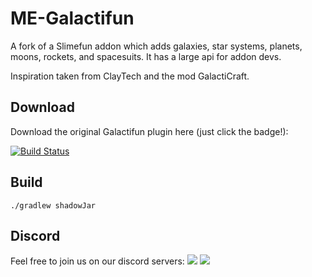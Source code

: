 # ME-Galactifun

A fork of a Slimefun addon which adds galaxies, star systems, planets, moons, rockets, and spacesuits. It has a large api for addon devs.

Inspiration taken from ClayTech and the mod GalactiCraft.

## Download

Download the original Galactifun plugin here (just click the badge!):

[![Build Status](https://thebusybiscuit.github.io/builds/Slimefun-Addon-Community/Galactifun/master/badge.svg)](https://thebusybiscuit.github.io/builds/Slimefun-Addon-Community/Galactifun/master)

## Build

`./gradlew shadowJar`

## Discord

Feel free to join us on our discord servers:
![](https://dcbadge.limes.pink/api/server/SqD3gg5SAU?style=flat&compact=true)
![](https://dcbadge.limes.pink/api/server/HFrgFk98mx?style=flat&compact=true)